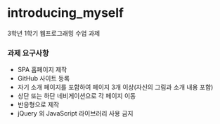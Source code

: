 # introducing_myself
3학년 1학기 웹프로그래밍 수업 과제

### 과제 요구사항
- SPA 홈페이지 제작
- GitHub 사이트 등록
- 자기 소개 페이지를 포함하여 페이지 3개 이상(자신의 그림과 소개 내용 포함)
- 상단 또는 하단 네비게이션으로 각 페이지 이동
- 반응형으로 제작
- jQuery 외 JavaScript 라이브러리 사용 금지

